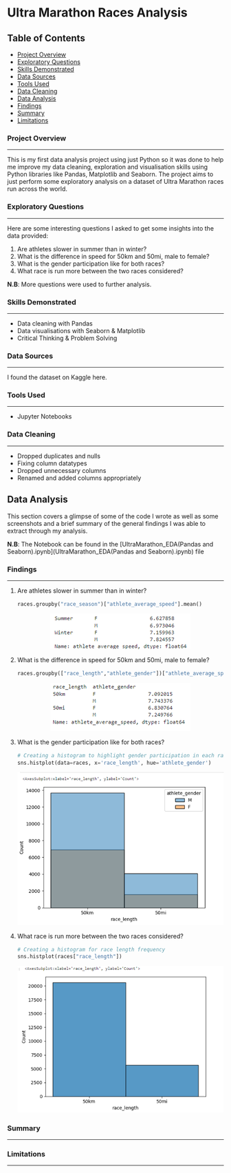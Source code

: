 # Ultra Marathon Races Analysis
## Table of Contents
- [Project Overview](#project-overview)
- [Exploratory Questions](#exploratory-questions)
- [Skills Demonstrated](#skills-demonstrated)
- [Data Sources](#data-sources)
- [Tools Used](#tools-used)
- [Data Cleaning](#data-cleaning)
- [Data Analysis](#data-analysis)
- [Findings](#findings)
- [Summary](#summary)
- [Limitations](#limitations)
### Project Overview
---
This is my first data analysis project using just Python so it was done to help me improve my data cleaning, exploration and visualisation skills using Python libraries like Pandas, Matplotlib and Seaborn. The project aims to just perform some exploratory analysis on a dataset of Ultra Marathon races run across the world.
### Exploratory Questions
---
Here are some interesting questions I asked to get some insights into the data provided:
1. Are athletes slower in summer than in winter?
2. What is the difference in speed for 50km and 50mi, male to female?
3. What is the gender participation like for both races?
4. What race is run more between the two races considered?

**N.B**: More questions were used to further analysis.
### Skills Demonstrated
---
- Data cleaning with Pandas
- Data visualisations with Seaborn & Matplotlib
- Critical Thinking & Problem Solving
### Data Sources
---
I found the dataset on Kaggle here.
### Tools Used
---
- Jupyter Notebooks
### Data Cleaning
---
- Dropped duplicates and nulls
- Fixing column datatypes
- Dropped unnecessary columns
- Renamed and added columns appropriately
## Data Analysis
This section covers a glimpse of some of the code I wrote as well as some screenshots and a brief summary of the general findings I was able to extract through my analysis.

**N.B**: The Notebook can be found in the [UltraMarathon_EDA(Pandas and Seaborn).ipynb](UltraMarathon_EDA(Pandas and Seaborn).ipynb) file
### Findings
---
1. Are athletes slower in summer than in winter?
   ```python
   races.groupby("race_season")["athlete_average_speed"].mean()
   ```
   <p align="center">
      <img src="seasons.png">
   </p>
2. What is the difference in speed for 50km and 50mi, male to female?
   ```python
   races.groupby(["race_length","athlete_gender"])["athlete_average_speed"].mean()
   ```
   <p align="center">
      <img src="speeds.png">
   </p>
3. What is the gender participation like for both races?
   ```python
   # Creating a histogram to highlight gender participation in each race type
   sns.histplot(data=races, x='race_length', hue='athlete_gender')
   ```
   <p align="center">
      <img src="genderpart.png">
   </p>
4. What race is run more between the two races considered?
   ```python
   # Creating a histogram for race length frequency
   sns.histplot(races["race_length"])
   ```
   <p align="center">
      <img src="racedist.png">
   </p>
### Summary
---
### Limitations
---

